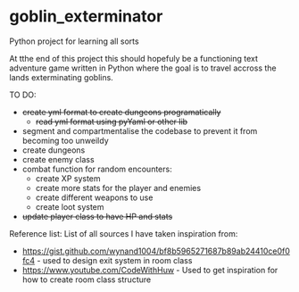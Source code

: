 # goblin_exterminator
Python project for learning all sorts

At tthe end of this project this should hopefuly be a functioning text
adventure game written in Python where the goal is to travel accross
the lands exterminating goblins.

TO DO:
- ~~create yml format to create dungeons programatically~~
  - ~~read yml format using pyYaml or other lib~~
- segment and compartmentalise the codebase to prevent it from becoming too unweildy
- create dungeons
- create enemy class
- combat function for random encounters:
  - create XP system
  - create more stats for the player and enemies
  - create different weapons to use
  - create loot system
- ~~update player class to have HP and stats~~


Reference list:
List of all sources I have taken inspiration from:
- https://gist.github.com/wynand1004/bf8b5965271687b89ab24410ce0f0fc4 - used to design exit system in room class
- https://www.youtube.com/CodeWithHuw - Used to get inspiration for how to create room class structure
